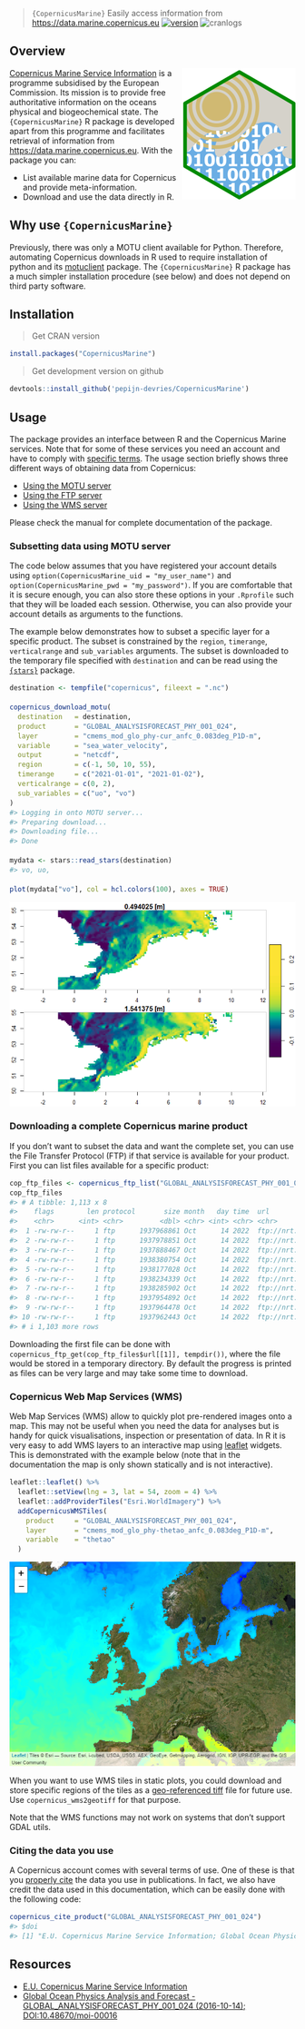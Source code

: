 
> `{CopernicusMarine}` Easily access information from
> <https://data.marine.copernicus.eu>
> [![version](https://www.r-pkg.org/badges/version/CopernicusMarine)](https://CRAN.R-project.org/package=CopernicusMarine)
> ![cranlogs](https://cranlogs.r-pkg.org/badges/CopernicusMarine)

## Overview

<a href="https://github.com/pepijn-devries/CopernicusMarine/"><img src="man/figures/logo.png" alt="CopernicusMarine logo" align="right" /></a>

[Copernicus Marine Service
Information](https://marine.copernicus.eu/about) is a programme
subsidised by the European Commission. Its mission is to provide free
authoritative information on the oceans physical and biogeochemical
state. The `{CopernicusMarine}` R package is developed apart from this
programme and facilitates retrieval of information from
<https://data.marine.copernicus.eu>. With the package you can:

-   List available marine data for Copernicus and provide
    meta-information.
-   Download and use the data directly in R.

## Why use `{CopernicusMarine}`

Previously, there was only a MOTU client available for Python.
Therefore, automating Copernicus downloads in R used to require
installation of python and its
[motuclient](https://pypi.org/project/motuclient/) package. The
`{CopernicusMarine}` R package has a much simpler installation procedure
(see below) and does not depend on third party software.

## Installation

> Get CRAN version

``` r
install.packages("CopernicusMarine")
```

> Get development version on github

``` r
devtools::install_github('pepijn-devries/CopernicusMarine')
```

## Usage

The package provides an interface between R and the Copernicus Marine
services. Note that for some of these services you need an account and
have to comply with [specific
terms](https://marine.copernicus.eu/user-corner/service-commitments-and-licence).
The usage section briefly shows three different ways of obtaining data
from Copernicus:

-   [Using the MOTU server](#sec-motu)
-   [Using the FTP server](#sec-ftp)
-   [Using the WMS server](#sec-wms)

Please check the manual for complete documentation of the package.

<h3 id="sec-motu">
Subsetting data using MOTU server
</h3>

The code below assumes that you have registered your account details
using `option(CopernicusMarine_uid = "my_user_name")` and
`option(CopernicusMarine_pwd = "my_password")`. If you are comfortable
that it is secure enough, you can also store these options in your
`.Rprofile` such that they will be loaded each session. Otherwise, you
can also provide your account details as arguments to the functions.

The example below demonstrates how to subset a specific layer for a
specific product. The subset is constrained by the `region`,
`timerange`, `verticalrange` and `sub_variables` arguments. The subset
is downloaded to the temporary file specified with `destination` and can
be read using the [`{stars}`](https://r-spatial.github.io/stars/)
package.

``` r
destination <- tempfile("copernicus", fileext = ".nc")

copernicus_download_motu(
  destination   = destination,
  product       = "GLOBAL_ANALYSISFORECAST_PHY_001_024",
  layer         = "cmems_mod_glo_phy-cur_anfc_0.083deg_P1D-m",
  variable      = "sea_water_velocity",
  output        = "netcdf",
  region        = c(-1, 50, 10, 55),
  timerange     = c("2021-01-01", "2021-01-02"),
  verticalrange = c(0, 2),
  sub_variables = c("uo", "vo")
)
#> Logging in onto MOTU server...
#> Preparing download...
#> Downloading file...
#> Done

mydata <- stars::read_stars(destination)
#> vo, uo,

plot(mydata["vo"], col = hcl.colors(100), axes = TRUE)
```

![](man/figures/README-motu-subset-1.png)<!-- -->

<h3 id="sec-ftp">
Downloading a complete Copernicus marine product
</h3>

If you don’t want to subset the data and want the complete set, you can
use the File Transfer Protocol (FTP) if that service is available for
your product. First you can list files available for a specific product:

``` r
cop_ftp_files <- copernicus_ftp_list("GLOBAL_ANALYSISFORECAST_PHY_001_024", "cmems_mod_glo_phy-cur_anfc_0.083deg_P1D-m")
cop_ftp_files
#> # A tibble: 1,113 x 8
#>    flags        len protocol       size month   day time  url                   
#>    <chr>      <int> <chr>         <dbl> <chr> <int> <chr> <chr>                 
#>  1 -rw-rw-r--     1 ftp      1937968861 Oct      14 2022  ftp://nrt.cmems-du.eu~
#>  2 -rw-rw-r--     1 ftp      1937978851 Oct      14 2022  ftp://nrt.cmems-du.eu~
#>  3 -rw-rw-r--     1 ftp      1937888467 Oct      14 2022  ftp://nrt.cmems-du.eu~
#>  4 -rw-rw-r--     1 ftp      1938380754 Oct      14 2022  ftp://nrt.cmems-du.eu~
#>  5 -rw-rw-r--     1 ftp      1938177028 Oct      14 2022  ftp://nrt.cmems-du.eu~
#>  6 -rw-rw-r--     1 ftp      1938234339 Oct      14 2022  ftp://nrt.cmems-du.eu~
#>  7 -rw-rw-r--     1 ftp      1938285902 Oct      14 2022  ftp://nrt.cmems-du.eu~
#>  8 -rw-rw-r--     1 ftp      1937954892 Oct      14 2022  ftp://nrt.cmems-du.eu~
#>  9 -rw-rw-r--     1 ftp      1937964478 Oct      14 2022  ftp://nrt.cmems-du.eu~
#> 10 -rw-rw-r--     1 ftp      1937962443 Oct      14 2022  ftp://nrt.cmems-du.eu~
#> # i 1,103 more rows
```

Downloading the first file can be done with
`copernicus_ftp_get(cop_ftp_files$url[[1]], tempdir())`, where the file
would be stored in a temporary directory. By default the progress is
printed as files can be very large and may take some time to download.

<h3 id="sec-wms">
Copernicus Web Map Services (WMS)
</h3>

Web Map Services (WMS) allow to quickly plot pre-rendered images onto a
map. This may not be useful when you need the data for analyses but is
handy for quick visualisations, inspection or presentation of data. In R
it is very easy to add WMS layers to an interactive map using
[leaflet](https://rstudio.github.io/leaflet/) widgets. This is
demonstrated with the example below (note that in the documentation the
map is only shown statically and is not interactive).

``` r
leaflet::leaflet() %>%
  leaflet::setView(lng = 3, lat = 54, zoom = 4) %>%
  leaflet::addProviderTiles("Esri.WorldImagery") %>%
  addCopernicusWMSTiles(
    product     = "GLOBAL_ANALYSISFORECAST_PHY_001_024",
    layer       = "cmems_mod_glo_phy-thetao_anfc_0.083deg_P1D-m",
    variable    = "thetao"
  )
```

![](man/figures/README-leaflet-1.png)<!-- -->

When you want to use WMS tiles in static plots, you could download and
store specific regions of the tiles as a [geo-referenced
tiff](https://en.wikipedia.org/wiki/GeoTIFF) file for future use. Use
`copernicus_wms2geotiff` for that purpose.

Note that the WMS functions may not work on systems that don’t support
GDAL utils.

### Citing the data you use

A Copernicus account comes with several terms of use. One of these is
that you [properly
cite](https://help.marine.copernicus.eu/en/articles/4444611-how-to-cite-copernicus-marine-products-and-services)
the data you use in publications. In fact, we also have credit the data
used in this documentation, which can be easily done with the following
code:

``` r
copernicus_cite_product("GLOBAL_ANALYSISFORECAST_PHY_001_024")
#> $doi
#> [1] "E.U. Copernicus Marine Service Information; Global Ocean Physics Analysis and Forecast - GLOBAL_ANALYSISFORECAST_PHY_001_024 (2016-10-14). DOI:10.48670/moi-00016"
```

## Resources

-   [E.U. Copernicus Marine Service
    Information](https://data.marine.copernicus.eu)
-   [Global Ocean Physics Analysis and Forecast -
    GLOBAL_ANALYSISFORECAST_PHY_001_024 (2016-10-14);
    DOI:10.48670/moi-00016](https://doi.org/10.48670/moi-00016)
